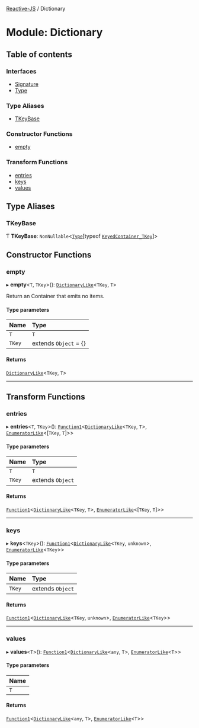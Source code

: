 [Reactive-JS](../README.md) / Dictionary

# Module: Dictionary

## Table of contents

### Interfaces

- [Signature](../interfaces/Dictionary.Signature.md)
- [Type](../interfaces/Dictionary.Type.md)

### Type Aliases

- [TKeyBase](Dictionary.md#tkeybase)

### Constructor Functions

- [empty](Dictionary.md#empty)

### Transform Functions

- [entries](Dictionary.md#entries)
- [keys](Dictionary.md#keys)
- [values](Dictionary.md#values)

## Type Aliases

### TKeyBase

Ƭ **TKeyBase**: `NonNullable`<[`Type`](../interfaces/Dictionary.Type.md)[typeof [`KeyedContainer_TKey`](types.md#keyedcontainer_tkey)]\>

## Constructor Functions

### empty

▸ **empty**<`T`, `TKey`\>(): [`DictionaryLike`](../interfaces/types.DictionaryLike.md)<`TKey`, `T`\>

Return an Container that emits no items.

#### Type parameters

| Name | Type |
| :------ | :------ |
| `T` | `T` |
| `TKey` | extends `Object` = {} |

#### Returns

[`DictionaryLike`](../interfaces/types.DictionaryLike.md)<`TKey`, `T`\>

___

## Transform Functions

### entries

▸ **entries**<`T`, `TKey`\>(): [`Function1`](functions.md#function1)<[`DictionaryLike`](../interfaces/types.DictionaryLike.md)<`TKey`, `T`\>, [`EnumeratorLike`](../interfaces/types.EnumeratorLike.md)<[`TKey`, `T`]\>\>

#### Type parameters

| Name | Type |
| :------ | :------ |
| `T` | `T` |
| `TKey` | extends `Object` |

#### Returns

[`Function1`](functions.md#function1)<[`DictionaryLike`](../interfaces/types.DictionaryLike.md)<`TKey`, `T`\>, [`EnumeratorLike`](../interfaces/types.EnumeratorLike.md)<[`TKey`, `T`]\>\>

___

### keys

▸ **keys**<`TKey`\>(): [`Function1`](functions.md#function1)<[`DictionaryLike`](../interfaces/types.DictionaryLike.md)<`TKey`, `unknown`\>, [`EnumeratorLike`](../interfaces/types.EnumeratorLike.md)<`TKey`\>\>

#### Type parameters

| Name | Type |
| :------ | :------ |
| `TKey` | extends `Object` |

#### Returns

[`Function1`](functions.md#function1)<[`DictionaryLike`](../interfaces/types.DictionaryLike.md)<`TKey`, `unknown`\>, [`EnumeratorLike`](../interfaces/types.EnumeratorLike.md)<`TKey`\>\>

___

### values

▸ **values**<`T`\>(): [`Function1`](functions.md#function1)<[`DictionaryLike`](../interfaces/types.DictionaryLike.md)<`any`, `T`\>, [`EnumeratorLike`](../interfaces/types.EnumeratorLike.md)<`T`\>\>

#### Type parameters

| Name |
| :------ |
| `T` |

#### Returns

[`Function1`](functions.md#function1)<[`DictionaryLike`](../interfaces/types.DictionaryLike.md)<`any`, `T`\>, [`EnumeratorLike`](../interfaces/types.EnumeratorLike.md)<`T`\>\>
